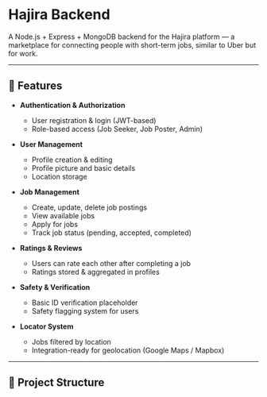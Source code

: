 # Hajira Backend
A Node.js + Express + MongoDB backend for the Hajira platform — a marketplace for connecting people with short-term jobs, similar to Uber but for work.  

---

## 🚀 Features
- **Authentication & Authorization**
  - User registration & login (JWT-based)
  - Role-based access (Job Seeker, Job Poster, Admin)
  
- **User Management**
  - Profile creation & editing
  - Profile picture and basic details
  - Location storage

- **Job Management**
  - Create, update, delete job postings
  - View available jobs
  - Apply for jobs
  - Track job status (pending, accepted, completed)

- **Ratings & Reviews**
  - Users can rate each other after completing a job
  - Ratings stored & aggregated in profiles

- **Safety & Verification**
  - Basic ID verification placeholder
  - Safety flagging system for users

- **Locator System**
  - Jobs filtered by location
  - Integration-ready for geolocation (Google Maps / Mapbox)

---

## 📂 Project Structure
